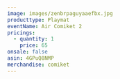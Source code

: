 ```yaml
---
image: images/zenbrpaguyaaefbx.jpg
producttype: Playmat
eventName: Air Comiket 2
pricings:
  - quantity: 1
    price: 65
onsale: false
asin: 4GPuQ8NMP
merchandise: comiket
---
```

